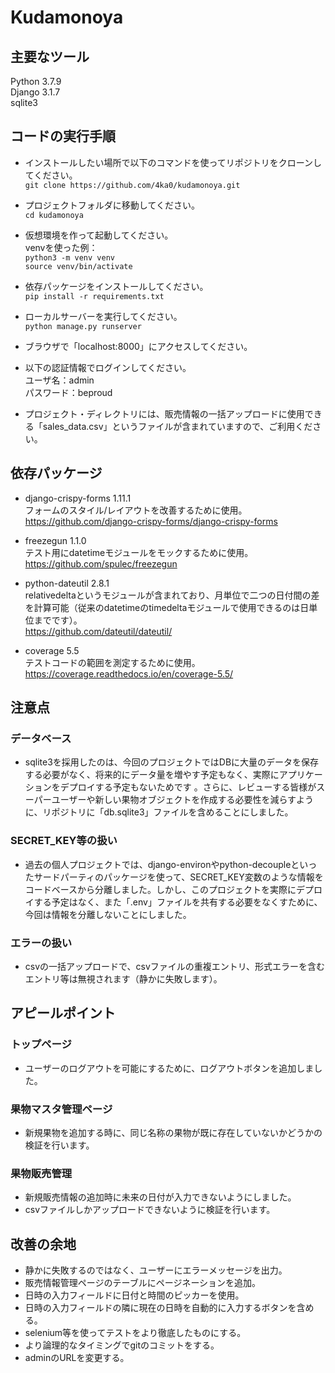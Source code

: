 # Kudamonoya


## 主要なツール
Python 3.7.9<br>
Django 3.1.7<br>
sqlite3


## コードの実行手順
* インストールしたい場所で以下のコマンドを使ってリポジトリをクローンしてください。<br>
`git clone https://github.com/4ka0/kudamonoya.git`
* プロジェクトフォルダに移動してください。<br>
`cd kudamonoya`
* 仮想環境を作って起動してください。<br>
venvを使った例：<br>
`python3 -m venv venv`<br>
`source venv/bin/activate`
* 依存パッケージをインストールしてください。<br>
`pip install -r requirements.txt`
* ローカルサーバーを実行してください。<br>
`python manage.py runserver`
* ブラウザで「localhost:8000」にアクセスしてください。<br>
* 以下の認証情報でログインしてください。<br>
ユーザ名：admin<br>
パスワード：beproud

* プロジェクト・ディレクトリには、販売情報の一括アップロードに使用できる「sales_data.csv」というファイルが含まれていますので、ご利用ください。


## 依存パッケージ

* django-crispy-forms 1.11.1<br>
フォームのスタイル/レイアウトを改善するために使用。<br>
https://github.com/django-crispy-forms/django-crispy-forms

* freezegun 1.1.0<br>
テスト用にdatetimeモジュールをモックするために使用。<br>
https://github.com/spulec/freezegun

* python-dateutil 2.8.1<br>
relativedeltaというモジュールが含まれており、月単位で二つの日付間の差を計算可能（従来のdatetimeのtimedeltaモジュールで使用できるのは日単位までです）。<br>
https://github.com/dateutil/dateutil/

* coverage 5.5<br>
テストコードの範囲を測定するために使用。<br>
https://coverage.readthedocs.io/en/coverage-5.5/


## 注意点

### データベース
* sqlite3を採用したのは、今回のプロジェクトではDBに大量のデータを保存する必要がなく、将来的にデータ量を増やす予定もなく、実際にアプリケーションをデプロイする予定もないためです 。さらに、レビューする皆様がスーパーユーザーや新しい果物オブジェクトを作成する必要性を減らすように、リポジトリに「db.sqlite3」ファイルを含めることにしました。

### SECRET_KEY等の扱い
* 過去の個人プロジェクトでは、django-environやpython-decoupleといったサードパーティのパッケージを使って、SECRET_KEY変数のような情報をコードベースから分離しました。しかし、このプロジェクトを実際にデプロイする予定はなく、また「.env」ファイルを共有する必要をなくすために、今回は情報を分離しないことにしました。

### エラーの扱い
* csvの一括アップロードで、csvファイルの重複エントリ、形式エラーを含むエントリ等は無視されます（静かに失敗します）。

## アピールポイント

### トップページ
* ユーザーのログアウトを可能にするために、ログアウトボタンを追加しました。

### 果物マスタ管理ページ
* 新規果物を追加する時に、同じ名称の果物が既に存在していないかどうかの検証を行います。

### 果物販売管理
* 新規販売情報の追加時に未来の日付が入力できないようにしました。
* csvファイルしかアップロードできないように検証を行います。


## 改善の余地
* 静かに失敗するのではなく、ユーザーにエラーメッセージを出力。
* 販売情報管理ページのテーブルにページネーションを追加。
* 日時の入力フィールドに日付と時間のピッカーを使用。
* 日時の入力フィールドの隣に現在の日時を自動的に入力するボタンを含める。
* selenium等を使ってテストをより徹底したものにする。
* より論理的なタイミングでgitのコミットをする。
* adminのURLを変更する。